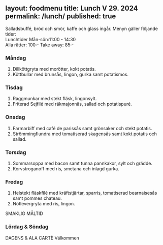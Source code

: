 
layout: foodmenu
title: Lunch V 29. 2024
permalink: /lunch/
published: true
---
Salladsbuffé, bröd och smör, kaffe och glass ingår.
Menyn gäller följande tider:  
Lunchtider  Mån-sön:11:00 - 14:30  
Alla rätter: 100:- Take away: 85:-
                                
### Måndag

1. Dillköttgryta med morötter, kokt potatis.
2. Köttbullar med brunsås, lingon, gurka samt potatismos.

### Tisdag

1. Raggmunkar med stekt fläsk, lingonsylt.
2. Friterad Sejfilé med räkmajonnäs, sallad och potatispuré. 

### Onsdag

1. Farmarbiff med café de parissås samt grönsaker och stekt potatis.
2. Strömmingflundra med tomatiserad skagensås samt kokt potatis och sallad.

### Torsdag

1. Sommarsoppa med bacon samt tunna pannkakor, sylt och grädde. 
2. Korvstroganoff med ris, smetana och inlagd gurka.

### Fredag  

1. Helstekt fläskfilé med kräftstjärtar, sparris, tomatiserad bearnaisesås samt pommes chateau.
2. Nötlevergryta med ris, lingon.

SMAKLIG MÅLTID  
### Lördag & Söndag 
DAGENS & ALA CARTÈ
Välkommen
    
       
    

   
    
   
     
